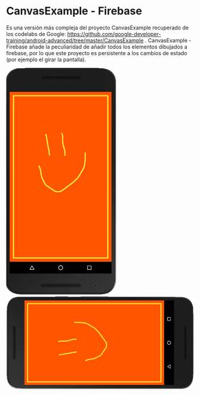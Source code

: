 CanvasExample - Firebase
=============================

Es una versión más compleja del proyecto CanvasExample recuperado de los codelabs de Google:
https://github.com/google-developer-training/android-advanced/tree/master/CanvasExample
. CanvasExample - Firebase añade la peculiaridad de añadir todos los elementos dibujados a firebase,
por lo que este proyecto es persistente a los cambios de estado (por ejemplo el girar la pantalla).

![phone1](https://github.com/Draira/Android-Examples/blob/master/Canvas-Projects/CanvasExample%20-%20Firebase/images/Captura1.PNG?raw=true)
![phone1](https://github.com/Draira/Android-Examples/blob/master/Canvas-Projects/CanvasExample%20-%20Firebase/images/Captura2.PNG)





